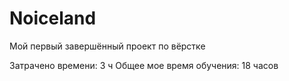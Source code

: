 # Noiceland
Мой первый завершённый проект по вёрстке 

Затрачено времени: 3 ч
Общее мое время обучения: 18 часов

